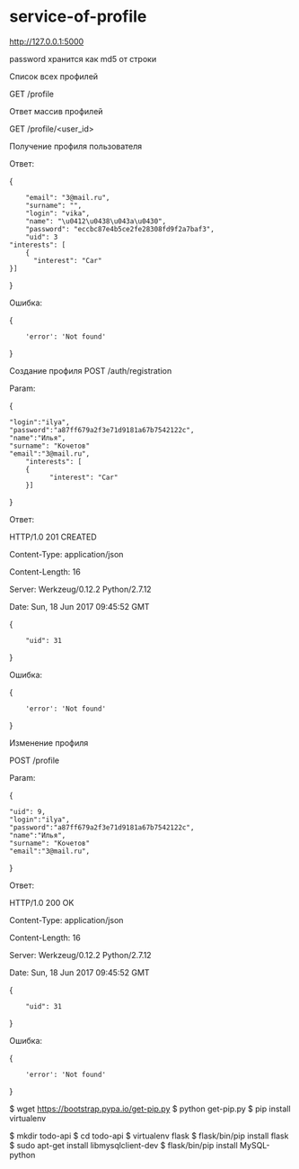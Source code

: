 # service-of-profile
http://127.0.0.1:5000


password хранится как md5 от строки


Список всех профилей

GET /profile


Ответ массив профилей


GET /profile/<user_id>

Получение профиля пользователя

Ответ:

{

        "email": "3@mail.ru",   
        "surname": "", 
        "login": "vika",  
        "name": "\u0412\u0438\u043a\u0430",   
        "password": "eccbc87e4b5ce2fe28308fd9f2a7baf3",   
        "uid": 3
  	"interests": [
    	{
	      "interest": "Car"
	}]
}



Ошибка:

{

        'error': 'Not found'        
}

Создание профиля
POST /auth/registration

Param:

{

	"login":"ilya",
	"password":"a87ff679a2f3e71d9181a67b7542122c",
	"name":"Илья",
	"surname": "Кочетов"
	"email":"3@mail.ru",
        "interests": [
        {
              "interest": "Car"
        }]
}


Ответ:

HTTP/1.0 201 CREATED

Content-Type: application/json

Content-Length: 16

Server: Werkzeug/0.12.2 Python/2.7.12

Date: Sun, 18 Jun 2017 09:45:52 GMT

{

        "uid": 31  
}


Ошибка:

{
        
        'error': 'Not found'
}


Изменение профиля

POST /profile

Param:

{
	
	"uid": 9,
	"login":"ilya",
	"password":"a87ff679a2f3e71d9181a67b7542122c",
	"name":"Илья",
	"surname": "Кочетов"
	"email":"3@mail.ru",
}


Ответ:

HTTP/1.0 200 OK

Content-Type: application/json

Content-Length: 16

Server: Werkzeug/0.12.2 Python/2.7.12

Date: Sun, 18 Jun 2017 09:45:52 GMT

{

        "uid": 31  
}


Ошибка:

{
        
        'error': 'Not found'
}



$ wget https://bootstrap.pypa.io/get-pip.py
$ python get-pip.py
$ pip install virtualenv

$ mkdir todo-api
$ cd todo-api
$ virtualenv flask
$ flask/bin/pip install flask
$ sudo apt-get install libmysqlclient-dev
$ flask/bin/pip install MySQL-python
